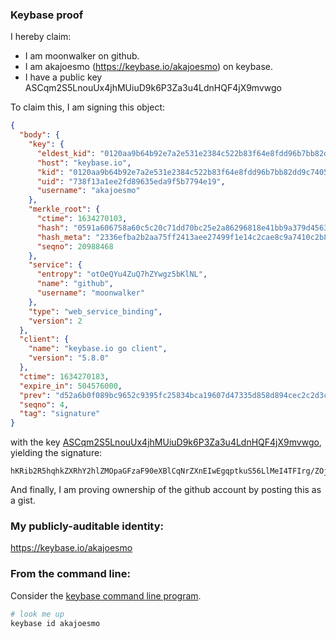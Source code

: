 ### Keybase proof

I hereby claim:

  * I am moonwalker on github.
  * I am akajoesmo (https://keybase.io/akajoesmo) on keybase.
  * I have a public key ASCqm2S5LnouUx4jhMUiuD9k6P3Za3u4LdnHQF4jX9mvwgo

To claim this, I am signing this object:

```json
{
  "body": {
    "key": {
      "eldest_kid": "0120aa9b64b92e7a2e531e2384c522b83f64e8fdd96b7bb82dd9c7405e235fd9afc20a",
      "host": "keybase.io",
      "kid": "0120aa9b64b92e7a2e531e2384c522b83f64e8fdd96b7bb82dd9c7405e235fd9afc20a",
      "uid": "738f13a1ee2fd89635eda9f5b7794e19",
      "username": "akajoesmo"
    },
    "merkle_root": {
      "ctime": 1634270103,
      "hash": "0591a606758a60c5c20c71dd70bc25e2a86296818e41bb9a379d456318709210265c3e1c4d62cbf4a8082592ff7832f8254be9d0f68e1afd7324d1e2a76d801a",
      "hash_meta": "2336efba2b2aa75ff2413aee27499f1e14c2cae8c9a7410c2b8c82144d4b9547",
      "seqno": 20988468
    },
    "service": {
      "entropy": "otOeQYu4ZuQ7hZYwgz5bKlNL",
      "name": "github",
      "username": "moonwalker"
    },
    "type": "web_service_binding",
    "version": 2
  },
  "client": {
    "name": "keybase.io go client",
    "version": "5.8.0"
  },
  "ctime": 1634270183,
  "expire_in": 504576000,
  "prev": "d52a6b0f089bc9652c9395fc25834bca19607d47335d858d894cec2c2d3c62e5",
  "seqno": 4,
  "tag": "signature"
}
```

with the key [ASCqm2S5LnouUx4jhMUiuD9k6P3Za3u4LdnHQF4jX9mvwgo](https://keybase.io/akajoesmo), yielding the signature:

```
hKRib2R5hqhkZXRhY2hlZMOpaGFzaF90eXBlCqNrZXnEIwEgqptkuS56LlMeI4TFIrg/ZOj92Wt7uC3Zx0BeI1/Zr8IKp3BheWxvYWTESpcCBMQg1SprDwibyWUsk5X8JYNLyhlgfUczXYWNiUzsLC08YuXEIJgviBgtB3qzIOvIF00e0m4hdgP5tkETF7inikEOLiMNAgHCo3NpZ8RAjj57FtxSor9rXAx5XwxdHRJ73ioKjIyNRCZHG9YZwJ/YU0p/8F4U9l4FbxQe+zMI5KGsmyx/NU1Ul357HwPuA6hzaWdfdHlwZSCkaGFzaIKkdHlwZQildmFsdWXEILnECBfDknRUIseRltiIv/XYSwQAY3fdOxFPFgsmFUiEo3RhZ80CAqd2ZXJzaW9uAQ==

```

And finally, I am proving ownership of the github account by posting this as a gist.

### My publicly-auditable identity:

https://keybase.io/akajoesmo

### From the command line:

Consider the [keybase command line program](https://keybase.io/download).

```bash
# look me up
keybase id akajoesmo
```
